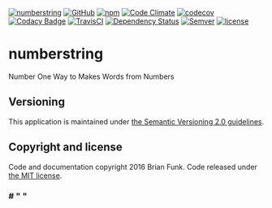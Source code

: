 [![numberstring](https://img.shields.io/badge/numberstring-%23%20%22%20%22-brightgreen.svg)](https://github.com/brianfunk/numberstring)
[![GitHub](https://img.shields.io/github/release/brianfunk/numberstring.svg?maxAge=2592000)](https://github.com/brianfunk/numberstring)
[![npm](https://img.shields.io/npm/v/numberstring.svg?maxAge=2592000)](https://www.npmjs.com/package/numberstring)
[![Code Climate](https://codeclimate.com/repos/57ddda322e9d4f14f8000f5d/badges/c29cb38ba98e57fc1708/gpa.svg)](https://codeclimate.com/repos/57ddda322e9d4f14f8000f5d/feed)
[![codecov](https://codecov.io/gh/brianfunk/numberstring/branch/dev/graph/badge.svg)](https://codecov.io/gh/brianfunk/numberstring)
[![Codacy Badge](https://api.codacy.com/project/badge/Grade/05cd7deed4da40a8abd0ac428f165e24)](https://www.codacy.com/app/bfunk/numberstring)
[![TravisCI](https://travis-ci.org/brianfunk/numberstring.svg?branch=dev)](https://travis-ci.org/brianfunk/numberstring)
[![Dependency Status](https://www.versioneye.com/user/projects/57dde680bf3e4c0034e21e94/badge.svg?style=flat-square)](https://www.versioneye.com/user/projects/57dde680bf3e4c0034e21e94)
[![Semver](https://img.shields.io/badge/SemVer-2.0-blue.svg)](http://semver.org/spec/v2.0.0.html)
[![license](https://img.shields.io/github/license/mashape/apistatus.svg?maxAge=2592000)](https://opensource.org/licenses/MIT)

# numberstring

Number One Way to Makes Words from Numbers

## Versioning

This application is maintained under [the Semantic Versioning 2.0 guidelines](http://semver.org/spec/v2.0.0.html).

## Copyright and license

Code and documentation copyright 2016 Brian Funk. Code released under [the MIT license](https://opensource.org/licenses/MIT).

### # " "
